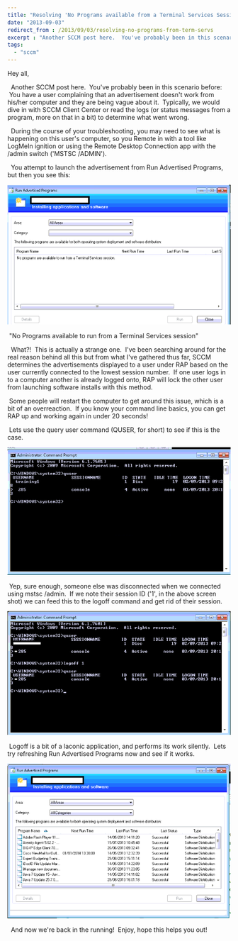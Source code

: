 ```yaml
---
title: "Resolving 'No Programs available from a Terminal Services Session'"
date: "2013-09-03"
redirect_from : /2013/09/03/resolving-no-programs-from-term-servs
excerpt : "Another SCCM post here.  You've probably been in this scenario before:  You have a user complaining that an advertisement doesn't work from his/her computer and they are being vague about it.  Typically, we would dive in with SCCM Client Center or read the logs (or status messages from a program, more on that in a bit) to determine what went wrong.  "
tags: 
  - "sccm"
---
```


Hey all,

  Another SCCM post here.  You've probably been in this scenario before:  You have a user complaining that an advertisement doesn't work from his/her computer and they are being vague about it.  Typically, we would dive in with SCCM Client Center or read the logs (or status messages from a program, more on that in a bit) to determine what went wrong.  

  During the course of your troubleshooting, you may need to see what is happening on this user's computer, so you Remote in with a tool like LogMeIn ignition or using the Remote Desktop Connection app with the /admin switch ('MSTSC /ADMIN').  

  You attempt to launch the advertisement from Run Advertised Programs, but then you see this:

![](../assets/images/2013/09/images/1.png)

 "No Programs available to run from a Terminal Services session"

  What?!  This is actually a strange one.  I've been searching around for the real reason behind all this but from what I've gathered thus far, SCCM determines the advertisements displayed to a user under RAP based on the user currently connected to the lowest session number.  If one user logs in to a computer another is already logged onto, RAP will lock the other user from launching software installs with this method.  

 Some people will restart the computer to get around this issue, which is a bit of an overreaction.  If you know your command line basics, you can get RAP up and working again in under 20 seconds!

 Lets use the query user command (QUSER, for short) to see if this is the case.

![](../assets/images/2013/09/images/2.png)

 Yep, sure enough, someone else was disconnected when we connected using mstsc /admin.  If we note their session ID ('1', in the above screen shot) we can feed this to the logoff command and get rid of their session. 

![](../assets/images/2013/09/images/3.png)

 Logoff is a bit of a laconic application, and performs its work silently.  Lets try refreshing Run Advertised Programs now and see if it works.

![](../assets/images/2013/09/images/4.png)

  And now we're back in the running!  Enjoy, hope this helps you out!
